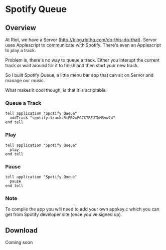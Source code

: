 # Spotify Queue

## Overview

At Riot, we have a Servor (http://blog.riothq.com/do-this-do-that). Servor uses Applescript to communicate with Spotify. There's even an Applescript to play a track. 

Problem is, there's no way to queue a track. Either you interupt the current track or wait around for it to finish and then start your new track.

So I built Spotify Queue, a little menu bar app that can sit on Servor and manage our music.

What makes it cool though, is that it is scriptable:

### Queue a Track

```applescript
tell application "Spotify Queue"
  addTrack "spotify:track:3iPR2xFG7CTREJTNMSvw74"
end tell
```

### Play

```applescript
tell application "Spotify Queue"
  play
end tell
```

### Pause

```applescript
tell application "Spotify Queue"
  pause
end tell
```

### Note

To compile the app you will need to add your own appkey.c which you can get from Spotify developer site (once you've signed up).

## Download

Coming soon
